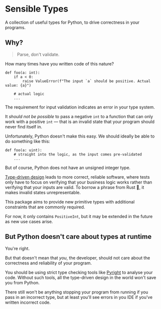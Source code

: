 # Sensible Types
A collection of useful types for Python, to drive correctness in your programs.

## Why?

> Parse, don't validate.

How many times have you written code of this nature?

```python3
def foo(a: int):
    if a < 0:
        raise ValueError(f"The input `a` should be positive. Actual value: {a}")

    # actual logic
    ...
```

The requirement for input validation indicates an error in your type system.

It _should not be possible_ to pass a negative `int` to a function that can only work with a positive `int` — that is an invalid state that your program should never find itself in.

Unfortunately, Python doesn't make this easy. We should ideally be able to do something like this:

```python3
def foo(a: uint):
    # straight into the logic, as the input comes pre-validated
    ...
```

But of course, Python does not have an unsigned integer type.

[Type-driven design](https://lexi-lambda.github.io/blog/2019/11/05/parse-don-t-validate/) leads to more correct, reliable software, where tests only have to focus on verifying that your business logic works rather than verifying that your inputs are valid. To borrow a phrase from Rust 🦀, it makes invalid states unrepresentable.

This package aims to provide new primitive types with additional constraints that are commonly required.

For now, it only contains `PositiveInt`, but it may be extended in the future as new use cases arise.

## But Python doesn't care about types at runtime

You're right.

But that doesn't mean that _you_, the developer, should not care about the correctness and reliability of your program.

You should be using strict type checking tools like [Pyright](https://github.com/microsoft/pyright) to analyse your code. Without such tools, all the type-driven design in the world won't save you from Python.

There still won't be anything stopping your program from running if you pass in an incorrect type, but at least you'll see errors in you IDE if you've written incorrect code.
